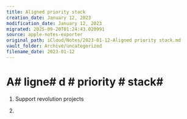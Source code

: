 ```yaml
---
title: Aligned priority stack
creation_date: January 12, 2023
modification_date: January 12, 2023
migrated: 2025-09-20T01:24:43.020991
source: apple-notes-exporter
original_path: iCloud/Notes/2023-01-12-Aligned priority stack.md
vault_folder: Archive/uncategorized
filename_date: 2023-01-12
---
```



# A# ligne# d # priority # stack# 

1. Support revolution projects 

2. 

